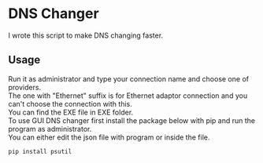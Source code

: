 # DNS Changer 

I wrote this script to make DNS changing faster.

## Usage

Run it as administrator and type your connection name and choose one of providers.\
The one with "Ethernet" suffix is for Ethernet adaptor connection and you can't choose the connection with this.\
You can find the EXE file in EXE folder.\
To use GUI DNS changer first install the package below with pip and run the program as administrator.\
You can either edit the json file with program or inside the file.
```bash
pip install psutil
```
